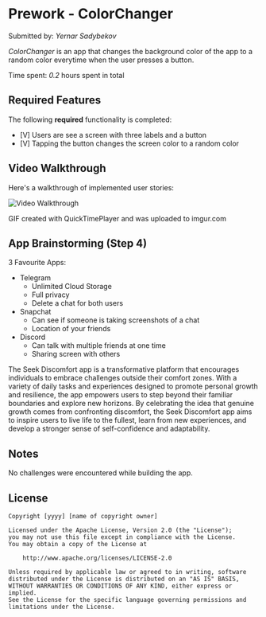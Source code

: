 # Prework - ColorChanger

Submitted by: *Yernar Sadybekov*

*ColorChanger* is an app that changes the background color of the app to a random color everytime when the user presses a button.

Time spent: *0.2* hours spent in total

## Required Features

The following **required** functionality is completed:

- [V] Users are see a screen with three labels and a button
- [V] Tapping the button changes the screen color to a random color
 
## Video Walkthrough

Here's a walkthrough of implemented user stories:

<img src='![](https://i.imgur.com/KgdumaO.gif)' title='Video Walkthrough' width='' alt='Video Walkthrough' />

<!-- Replace this with whatever GIF tool you used! -->
GIF created with QuickTimePlayer and was uploaded to imgur.com  
<!-- Recommended tools:
[Kap](https://getkap.co/) for macOS
[ScreenToGif](https://www.screentogif.com/) for Windows
[peek](https://github.com/phw/peek) for Linux. -->

## App Brainstorming (Step 4)

3 Favourite Apps:
* Telegram
  - Unlimited Cloud Storage
  - Full privacy
  - Delete a chat for both users
* Snapchat
  - Can see if someone is taking screenshots of a chat
  - Location of your friends
* Discord
  - Can talk with multiple friends at one time
  - Sharing screen with others
 

The Seek Discomfort app is a transformative platform that encourages individuals to embrace challenges outside their comfort zones. With a variety of daily tasks and experiences designed to promote personal growth and resilience, the app empowers users to step beyond their familiar boundaries and explore new horizons. By celebrating the idea that genuine growth comes from confronting discomfort, the Seek Discomfort app aims to inspire users to live life to the fullest, learn from new experiences, and develop a stronger sense of self-confidence and adaptability.




## Notes

No challenges were encountered while building the app.

## License

    Copyright [yyyy] [name of copyright owner]

    Licensed under the Apache License, Version 2.0 (the "License");
    you may not use this file except in compliance with the License.
    You may obtain a copy of the License at

        http://www.apache.org/licenses/LICENSE-2.0

    Unless required by applicable law or agreed to in writing, software
    distributed under the License is distributed on an "AS IS" BASIS,
    WITHOUT WARRANTIES OR CONDITIONS OF ANY KIND, either express or implied.
    See the License for the specific language governing permissions and
    limitations under the License.
